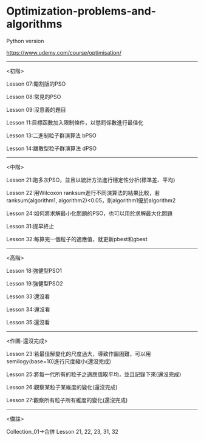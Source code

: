# Optimization-problems-and-algorithms
Python version

https://www.udemy.com/course/optimisation/

------------------------------------------------------------------------------------------------

<初階>

Lesson 07:閹割版的PSO

Lesson 08:常見的PSO

Lesson 09:沒意義的題目

Lesson 11:目標函數加入限制條件，以懲罰係數進行最佳化

Lesson 13:二進制粒子群演算法 bPSO

Lesson 14:離散型粒子群演算法 dPSO

------------------------------------------------------------------------------------------------

<中階>

Lesson 21:跑多次PSO，並且以統計方法進行穩定性分析(標準差、平均)

Lesson 22:用Wilcoxon ranksum進行不同演算法的結果比較，若ranksum(algorithm1, algorithm2)<0.05，則algorithm1優於algorithm2

Lesson 24:如何將求解最小化問題的PSO，也可以用於求解最大化問題

Lesson 31:提早終止

Lesson 32:每算完一個粒子的適應值，就更新pbest和gbest

------------------------------------------------------------------------------------------------

<高階>

Lesson 18:強健型PSO1

Lesson 19:強健型PSO2

Lesson 33:還沒看

Lesson 34:還沒看

Lesson 35:還沒看

------------------------------------------------------------------------------------------------

<作圖-還沒完成>

Lesson 23:若最佳解變化的尺度過大，導致作圖困難，可以用semilogy(base=10)進行尺度縮小(還沒完成)

Lesson 25:將每一代所有的粒子之適應值取平均，並且記錄下來(還沒完成)

Lesson 26:觀察某粒子某維度的變化(還沒完成)

Lesson 27:觀察所有粒子所有維度的變化(還沒完成)

------------------------------------------------------------------------------------------------

<備註>

Collection_01->合併 Lesson 21, 22, 23, 31, 32

